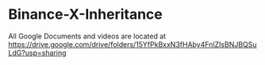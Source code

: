 # Binance-X-Inheritance
All Google Documents and videos are located at https://drive.google.com/drive/folders/15YfPkBxxN3fHAby4FnlZIsBNJBQSuLdG?usp=sharing
